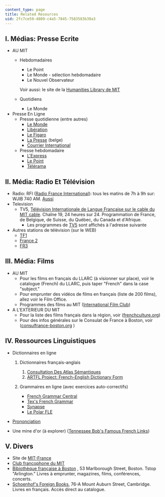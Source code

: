 ```yaml
---
content_type: page
title: Related Resources
uid: 2fc7ce59-4809-c4a5-7845-7583583b39a3
---
```


I. Médias: Presse Ecrite
------------------------

*   AU MIT
    *   Hebdomadaires
        
        *   Le Point
        *   Le Monde - sélection hebdomadaire
        *   Le Nouvel Observateur
        
        Voir aussi: le site de la [Humanities Library de MIT](http://libraries.mit.edu/news/category/subject-areas/humanities/)
        
    *   Quotidiens
        *   Le Monde
*   Presse En Ligne
    *   Presse quotidienne (entre autres)
        *   [Le Monde](http://www.lemonde.fr/)
        *   [Libération](http://www.liberation.com/)
        *   [Le Figaro](http://www.lefigaro.fr/)
        *   [La Presse](http://www.jfb.be/) (belge)
        *   [Courrier International](http://pmb.cereq.fr/index.php?lvl=notice_display&id=187)
    *   Presse hebdomadaire
        *   [L'Express](http://www.lexpress.fr/Express/)
        *   [Le Point](http://www.lepoint.fr/)
        *   [Télérama](http://www.telerama.fr/)

II. Média: Radio Et Télévision
------------------------------

*   Radio: RFI ([Radio France International](http://www.rfi.fr/)): tous les matins de 7h à 9h sur: WJIB 740 AM. [Aussi](http://www.rfi.fr/)
*   Television
    *   TV5, [Télévision Internationale de Langue Française sur le cable du MIT cable](http://www.campustelevideo.com/). Chaîne 19, 24 heures sur 24. Programmation de France, de Belgique, de Suisse, du Québec, du Canada et d'Afrique.
        *   Les programmes de [TV5](http://www.tv5.org/) sont affichés à l'adresse suivante
*   Autres stations de télévision (sur le WEB)
    *   [TF1](http://www.tf1.fr/)
    *   [France 2](http://www.france2.fr/)
    *   [FR3](http://www.france3.fr/)

III. Média: Films
-----------------

*   AU MIT
    *   Pour les films en français du LLARC (à visionner sur place), voir le catalogue (French) du LLARC, puis taper "French" dans la case "subject."
    *   Pour emprunter des vidéos de films en français (liste de 200 films), allez voir le Film Office.
    *   Programmes des films au MIT ([International Film Club](http://web.mit.edu/ifilm/www/))
*   A L'EXTERIEUR DU MIT
    *   Pour la liste des films français dans la région, voir ([frenchculture.org](http://www.frenchculture.org/))
    *   Pour des infos générales sur le Consulat de France à Boston, voir ([consulfrance-boston.org](http://www.consulfrance-boston.org/) )

IV. Ressources Linguistiques
----------------------------

*   Dictionnaires en ligne  
      
    1.  Dictionnaires français-anglais  
          
        1.  [Consultation Des Atlas Sémantiques](http://dico.isc.cnrs.fr/)
        2.  [ARTFL Project: French-English Dictionary Form](https://artfl-project.uchicago.edu/)
    2.  Grammaires en ligne (avec exercices auto-correctifs)
        *   [French Grammar Central](http://www.utm.edu/staff/globeg/gramm.shtml)
        *   [Tex's French Grammar](http://www.laits.utexas.edu/tex/gr/)
        *   [Synapse](https://www.cordial.fr/grammaire/grammaire/GTM_0.htm)
        *   [Le Polar FLE](http://www.polarfle.com/)
*   [Prononciation](http://www.jump-gate.com/languages/french/french1.html)
*   Une mine d'or (à explorer) ([Tennessee Bob's Famous French Links](http://www.utm.edu/staff/bobp/french/french.html))

V. Divers
---------

*   Site de [MIT-France](https://misti.mit.edu/mit-france)
*   [Club francophone du MIT](http://web.mit.edu/francophone/www/index.html)
*   [Bibiothèque française à Boston](http://www.frenchlib.org/) , 53 Marlborough Street, Boston. Tstop "Arlington." Livres à emprunter, magazines, films, conférences, concerts.
*   [Schoenhof's Foreign Books](http://www.schoenhofs.com/), 76-A Mount Auburn Street, Cambridge. Livres en français. Accès direct au catalogue.